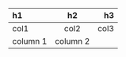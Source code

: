 
| h1       |  h2  |   h3 |
|:-------- |:----:| ----:|
| col1     | col2 | col3 |
| column 1 |  column 2  ||
